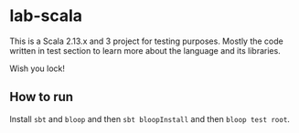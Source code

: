 # lab-scala

This is a Scala 2.13.x and 3 project for testing purposes. Mostly the code written in test section to learn more about the language and its libraries.

Wish you lock!


## How to run

Install `sbt`  and `bloop` and then `sbt bloopInstall` and then `bloop test root`.
